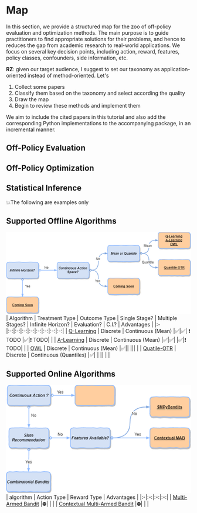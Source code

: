 # Map

In this section, we provide a structured map for the zoo of off-policy evaluation and optimization methods. 
The main purpose is to guide practitioners to find appropriate solutions for their problems, and hence to reduces the gap from academic research to real-world applications. 
We focus on several key decision points, including action, reward, features, policy classes, confounders, side information, etc. 

**RZ**: given our target audience, I suggest to set our taxonomy as application-oriented instead of method-oriented. 
Let's 

1. Collect some papers
2. Classify them based on the taxonomy and select according the quality
3. Draw the map
4. Begin to review these methods and implement them

We aim to include the cited papers in this tutorial and also add the corresponding Python implementations to the accompanying package, in an incremental manner. 

<!--
3.1.1 parametric: Q-learning, etc.
3.1.2 semiparametric: A, single index, etc.
3.1.3 nonparametric: OWL, tree based, etc. (including review of ML)
-->

## Off-Policy Evaluation

## Off-Policy Optimization

## Statistical Inference

💥The following are examples only
## Supported Offline Algorithms
![Offline.png](Offline.png)
| Algorithm | Treatment Type | Outcome Type | Single Stage? | Multiple Stages? | Infinite Horizon? | Evaluation? | C.I.? | Advantages |
|:-|:-:|:-:|:-:|:-:|:-:|:-:|:-:|:-:|
| [Q-Learning]() | Discrete | Continuous (Mean) |✅|✅| ❗ TODO |✅|❗ TODO| |
| [A-Learning]() | Discrete | Continuous (Mean) |✅|✅|  |✅|❗ TODO| |
| [OWL]() | Discrete | Continuous (Mean) |✅|| ||| |
| [Quatile-OTR](https://doi.org/10.1080/01621459.2017.1330204) | Discrete | Continuous (Quantiles) |✅|  |  || | |


## Supported Online Algorithms
![Online.png](Online.png)
| algorithm | Action Type | Reward Type | Advantages |
|:-|:-:|:-:|:-:|
| [Multi-Armed Bandit]() |⛔| | |
| [Contextual Multi-Armed Bandit]() |⛔| | |